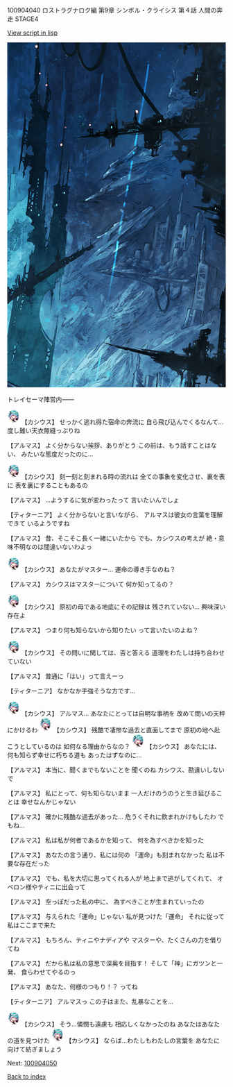 100904040 ロストラグナロク編 第9章 シンボル・クライシス 第４話 人間の奔走 STAGE4

[View script in lisp](../scripts/100904040.txt)

![underground_world_1.png](../images/backgrounds/underground_world_1.png)

トレイセーマ陣営内――

<img src="../images/units/3303111.png" alt="3303111.png" height="34"/>
【カシウス】
せっかく逃れ得た宿命の奔流に
自ら飛び込んでくるなんて…
度し難い天衣無縫っぷりね

【アルマス】
よく分からない挨拶、ありがとう
この前は、もう話すことはない、
みたいな態度だったのに…

<img src="../images/units/3303111.png" alt="3303111.png" height="34"/>
【カシウス】
刻一刻と刻まれる時の流れは
全ての事象を変化させ、裏を表に
表を裏にすることもあるの

【アルマス】
…ようするに気が変わったって
言いたいんでしょ

【ティターニア】
よく分からないと言いながら、
アルマスは彼女の言葉を理解できて
いるようですね

【アルマス】
昔、そこそこ長く一緒にいたから
でも、カシウスの考えが
絶・意味不明なのは間違いないわよっ

<img src="../images/units/3303111.png" alt="3303111.png" height="34"/>
【カシウス】
あなたがマスター…
運命の導き手なのね？

【アルマス】
カシウスはマスターについて
何か知ってるの？

<img src="../images/units/3303111.png" alt="3303111.png" height="34"/>
【カシウス】
原初の母である地底にその記録は
残されていない…
興味深い存在よ

【アルマス】
つまり何も知らないから知りたい
って言いたいのよね？

<img src="../images/units/3303111.png" alt="3303111.png" height="34"/>
【カシウス】
その問いに関しては、否と答える
道理をわたしは持ち合わせていない

【アルマス】
普通に「はい」って言えーっ

【ティターニア】
なかなか手強そうな方です…

<img src="../images/units/3303111.png" alt="3303111.png" height="34"/>
【カシウス】
アルマス…
あなたにとっては自明な事柄を
改めて問いの天秤にかけるわ

<img src="../images/units/3303111.png" alt="3303111.png" height="34"/>
【カシウス】
残酷で凄惨な過去と直面してまで
原初の地へ赴こうとしているのは
如何なる理由からなの？

<img src="../images/units/3303111.png" alt="3303111.png" height="34"/>
【カシウス】
あなたには、
何も知らず幸せに朽ちる道も
あったはずなのに…

【アルマス】
本当に、聞くまでもないことを
聞くのね
カシウス、勘違いしないで

【アルマス】
私にとって、何も知らないまま
一人だけのうのうと生き延びることは
幸せなんかじゃない

【アルマス】
確かに残酷な過去があった…
危うくそれに飲まれかけもしたわ
でもね…

【アルマス】
私は私が何者であるかを知って、
何を為すべきかを知った

【アルマス】
あなたの言う通り、私には何の
「運命」も刻まれなかった
私は不要な存在だった

【アルマス】
でも、私を大切に思ってくれる人が
地上まで逃がしてくれて、
オベロン様やティニに出会って

【アルマス】
空っぽだった私の中に、
為すべきことが生まれていったの

【アルマス】
与えられた「運命」じゃない
私が見つけた「運命」
それに従って私はここまで来た

【アルマス】
もちろん、ティニやナディアや
マスターや、たくさんの力を借りてね

【アルマス】
だから私は私の意思で深奥を目指す！
そして「神」にガツンと一発、
食らわせてやるのっ

【アルマス】
あなた、何様のつもり！？
ってね

【ティターニア】
アルマスっ
この子はまた、乱暴なことを…

<img src="../images/units/3303111.png" alt="3303111.png" height="34"/>
【カシウス】
そう…憐憫も遠慮も
相応しくなかったのね
あなたはあなたの道を見つけた

<img src="../images/units/3303111.png" alt="3303111.png" height="34"/>
【カシウス】
ならば…わたしもわたしの言葉を
あなたに向けて紡ぎましょう

Next: [100904050](100904050.md)

[Back to index](index.md)
